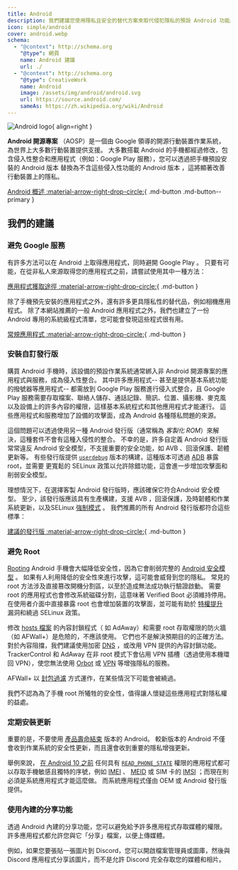 ```yaml
---
title: Android
description: 我們建議您使用隱私且安全的替代方案來取代侵犯隱私的預設 Android 功能。
icon: simple/android
cover: android.webp
schema:
  - "@context": http://schema.org
    "@type": 網頁
    name: Android 建議
    url: ./
  - "@context": http://schema.org
    "@type": CreativeWork
    name: Android
    image: /assets/img/android/android.svg
    url: https://source.android.com/
    sameAs: https://zh.wikipedia.org/wiki/Android
---
```


![Android logo](../assets/img/android/android.svg){ align=right }

**Android 開源專案** （AOSP）是一個由 Google 領導的開源行動裝置作業系統，為世界上大多數行動裝置提供支援。 大多數搭載 Android 的手機都經過修改，包含侵入性整合和應用程式（例如：Google Play 服務），您可以透過把手機預設安裝的 Android 版本 替換為不含這些侵入性功能的 Android 版本 ，這將顯著改善行動裝置上的隱私。

[Android 概述 :material-arrow-right-drop-circle:](../os/android-overview.md){ .md-button .md-button--primary }

## 我們的建議

### 避免 Google 服務

有許多方法可以在 Android 上取得應用程式，同時避開 Google Play 。 只要有可能，在從非私人來源取得您的應用程式之前，請嘗試使用其中一種方法：

[應用程式獲取途徑 :material-arrow-right-drop-circle:](obtaining-apps.md){ .md-button }

除了手機預先安裝的應用程式之外，還有許多更具隱私性的替代品，例如相機應用程式。 除了本網站推薦的一般 Android 應用程式之外，我們也建立了一份 Android 專用的系統級程式清單，您可能會發現這些程式很有用。

[常規應用程式 :material-arrow-right-drop-circle:](general-apps.md){ .md-button }

### 安裝自訂發行版

購買 Android 手機時，該設備的預設作業系統通常綁入非 Android 開源專案的應用程式與服務，成為侵入性整合。 其中許多應用程式-- 甚至是提供基本系統功能的撥號器等應用程式-- 都需放到 Google Play 服務進行侵入式整合，且 Google Play 服務需要存取檔案、聯絡人儲存、通話記錄、簡訊、位置、攝影機、麥克風以及設備上的許多內容的權限，這樣基本系統程式和其他應用程式才能運行。 這些應用程式和服務增加了設備的攻擊面，成為 Android 各種隱私問題的來源。

這個問題可以透過使用另一種 Android 發行版（通常稱為 _客製化 ROM_）來解決，這種套件不會有這種入侵性的整合。 不幸的是，許多自定義 Android 發行版常常違反 Android 安全模型，不支援重要的安全功能，如 AVB 、回滾保護、韌體更新等。 有些發行版提供 [`userdebug`](https://source.android.com/setup/build/building#choose-a-target) 版本的構建，這種版本可透過 [ADB](https://developer.android.com/studio/command-line/adb) 暴露 root，並需要 更寬鬆的 SELinux 政策以允許除錯功能，這會進一步增加攻擊面和削弱安全模型。

理想情況下，在選擇客製 Android 發行版時，應該確保它符合Android 安全模型。 至少，該發行版應該具有生產構建，支援 AVB ，回滾保護，及時韌體和作業系統更新，以及SELinux [強制模式](https://source.android.com/security/selinux/concepts#enforcement_levels) 。 我們推薦的所有 Android 發行版都符合這些標準：

[建議的發行版 :material-arrow-right-drop-circle:](distributions.md){ .md-button }

### 避免 Root

[Rooting](https://zh.wikipedia.org/zh-tw/Root_%28Android%29) Android 手機會大幅降低安全性，因為它會削弱完整的 [Android 安全模型](https://en.wikipedia.org/wiki/Android_\(operating_system\)#Security_and_privacy) 。 如果有人利用降低的安全性來進行攻擊，這可能會威脅到您的隱私。 常見的 root 方法涉及直接篡改開機分割區，以至於造成無法成功執行驗證啟動。 需要 root 的應用程式也會修改系統磁碟分割，這意味著 Verified Boot 必須維持停用。 在使用者介面中直接暴露 root 也會增加裝置的攻擊面，並可能有助於 [特權提升](https://zh.wikipedia.org/zh-tw/%E7%89%B9%E6%9D%83%E6%8F%90%E5%8D%87) 漏洞和繞過 SELinux 政策。

修改 [hosts 檔案](https://zh.wikipedia.org/zh-tw/Hosts%E6%96%87%E4%BB%B6) 的內容封鎖程式（
如 AdAway）和需要 root 存取權限的防火牆（如 AFWall+）是危險的，不應該使用。 它們也不是解決預期目的的正確方法。 對於內容阻擋，我們建議使用加密 [DNS](../dns.md) ，或改用 VPN 提供的內容封鎖功能。 TrackerControl 和 AdAway 在非 root 模式下會佔用 VPN 插槽（透過使用本機環回 VPN），使您無法使用 [Orbot](../alternative-networks.md#orbot) 或 [VPN](../vpn.md) 等增強隱私的服務。

AFWall+ 以 [封包過濾](https://en.wikipedia.org/wiki/Firewall_\(computing\)#Packet_filter) 方式運作，在某些情況下可能會被繞過。

我們不認為為了手機 root 所犧牲的安全性，值得讓人懷疑這些應用程式對隱私權的益處。

### 定期安裝更新

重要的是，不要使用 [產品壽命結束](https://endoflife.date/android) 版本的 Android。 較新版本的 Android 不僅會收到作業系統的安全性更新，而且還會收到重要的隱私增強更新。

舉例來說， [在 Android 10 之前](https://developer.android.com/about/versions/10/privacy/changes) 任何具有 [`READ_PHONE_STATE`](https://developer.android.com/reference/android/Manifest.permission#READ_PHONE_STATE) 權限的應用程式都可以存取手機敏感且獨特的序號，例如 [IMEI](https://zh.wikipedia.org/wiki/%E5%9B%BD%E9%99%85%E7%A7%BB%E5%8A%A8%E8%AE%BE%E5%A4%87%E8%AF%86%E5%88%AB%E7%A0%81) 、 [MEID](https://zh.wikipedia.org/wiki/%E7%A7%BB%E5%8A%A8%E8%AE%BE%E5%A4%87%E8%AF%86%E5%88%AB%E7%A0%81) 或 SIM 卡的 [IMSI](https://zh.wikipedia.org/wiki/%E5%9B%BD%E9%99%85%E7%A7%BB%E5%8A%A8%E7%94%A8%E6%88%B7%E8%AF%86%E5%88%AB%E7%A0%81) ；而現在則必須是系統應用程式才能這麼做。 而系統應用程式僅由 OEM 或 Android 發行版提供。

### 使用內建的分享功能

透過 Android 內建的分享功能，您可以避免給予許多應用程式存取媒體的權限。 許多應用程式都允許您與它「分享」檔案，以便上傳媒體。

例如，如果您要張貼一張圖片到 Discord，您可以開啟檔案管理員或圖庫，然後與 Discord 應用程式分享該圖片，而不是允許 Discord 完全存取您的媒體和相片。

